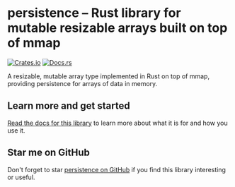 # persistence – Rust library for mutable resizable arrays built on top of mmap

[![Crates.io](https://img.shields.io/crates/v/persistence.svg)](https://crates.io/crates/persistence) [![Docs.rs](https://docs.rs/persistence/badge.svg)](https://docs.rs/persistence/)

A resizable, mutable array type implemented in Rust on top of mmap, providing
persistence for arrays of data in memory.

## Learn more and get started

[Read the docs for this library](https://docs.rs/persistence/) to learn more
about what it is for and how you use it.

## Star me on GitHub

Don't forget to star [persistence on GitHub](https://github.com/ctsrc/persistence)
if you find this library interesting or useful.
